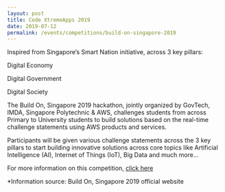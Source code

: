 ```yaml
---
layout: post
title: Code XtremeApps 2019
date: 2019-07-12 
permalink: /events/competitions/build-on-singapore-2019
---
```


Inspired from Singapore’s Smart Nation initiative, across 3 key pillars:

Digital Economy

Digital Government

Digital Society

 
The Build On, Singapore 2019 hackathon, jointly organized by GovTech, IMDA, Singapore Polytechnic & AWS, challenges students from across Primary to University students to build solutions based on the real-time challenge statements using AWS products and services.

Participants will be given various challenge statements across the 3 key pillars to start building innovative solutions across core topics like Artificial Intelligence (AI), Internet of Things (IoT), Big Data and much more...

For more information on this competition, <a href="https://www.buildonsg-2019.com/" target="_blank">click here</a> 

*Information source: Build On, Singapore 2019 official website
